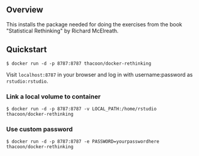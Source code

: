 ## Overview

This installs the package needed for doing the exercises from the book "Statistical Rethinking" by Richard McElreath.

## Quickstart
`$ docker run -d -p 8787:8787 thacoon/docker-rethinking`

Visit `localhost:8787` in your browser and log in with username:password as `rstudio:rstudio`.

### Link a local volume to container

`$ docker run -d -p 8787:8787 -v LOCAL_PATH:/home/rstudio thacoon/docker-rethinking`

### Use custom password

`$ docker run -d -p 8787:8787 -e PASSWORD=yourpasswordhere thacoon/docker-rethinking`
